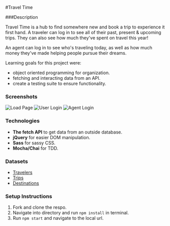 #Travel Time

###Description

Travel Time is a hub to find somewhere new and book a trip to experience it first hand.  A traveler can log in to see all of their past, present & upcoming trips. They can also see how much they've spent on travel this year!

 An agent can log in to see who's traveling today, as well as how much money they've made helping people pursue their dreams.

 Learning goals for this project were:
  * object oriented programming for organization.
  * fetching and interacting data from an API.
  * create a testing suite to ensure functionality.

### Screenshots
![Load Page]('https://github.com/Karlfunhouse/travel-time/blob/master/load-page.png?raw=true')
![User Login]('https://github.com/Karlfunhouse/travel-time/blob/master/traveler-login.png?raw=true')
![Agent Login]('https://github.com/Karlfunhouse/travel-time/blob/master/agent-login.png?raw=true')

### Technologies
* **The fetch API** to get data from an outside database.
* **jQuery** for easier DOM manipulation.
* **Sass** for sassy CSS.
* **Mocha/Chai** for TDD.

### Datasets
* [Travelers](https://fe-apps.herokuapp.com/api/v1/travel-tracker/1911/travelers/travelers)
* [Trips](https://fe-apps.herokuapp.com/api/v1/travel-tracker/1911/trips/trips)
* [Destinations](https://fe-apps.herokuapp.com/api/v1/travel-tracker/1911/destinations/destinations)

### Setup Instructions
1. Fork and clone the respo.
2. Navigate into directory and run `npm install` in terminal.
3. Run `npm start` and navigate to the local url.
